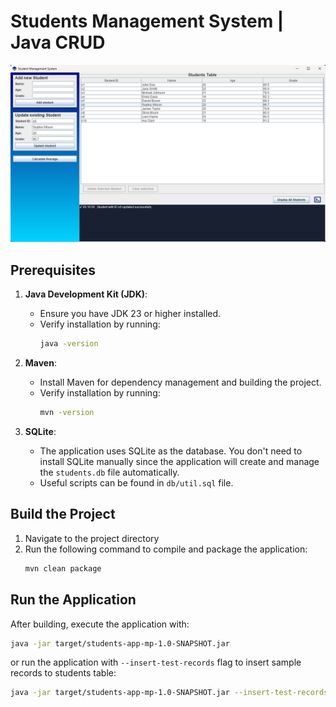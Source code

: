 # Students Management System | Java CRUD
![dashboard](docs/images/dashboard.png)
## Prerequisites

1. **Java Development Kit (JDK)**:
    - Ensure you have JDK 23 or higher installed.
    - Verify installation by running:
      ```bash
      java -version
      ```

2. **Maven**:
    - Install Maven for dependency management and building the project.
    - Verify installation by running:
      ```bash
      mvn -version
      ```

3. **SQLite**:
    - The application uses SQLite as the database. You don't need to install SQLite manually since the application will create and manage the `students.db` file automatically.
    - Useful scripts can be found in `db/util.sql` file.

## Build the Project
1. Navigate to the project directory
2. Run the following command to compile and package the application:
      ```bash
      mvn clean package
      ```
   
## Run the Application
After building, execute the application with:
   ```bash
   java -jar target/students-app-mp-1.0-SNAPSHOT.jar
   ```
or run the application with `--insert-test-records` flag to insert sample records to students table:
   ```bash
   java -jar target/students-app-mp-1.0-SNAPSHOT.jar --insert-test-records
   ```
